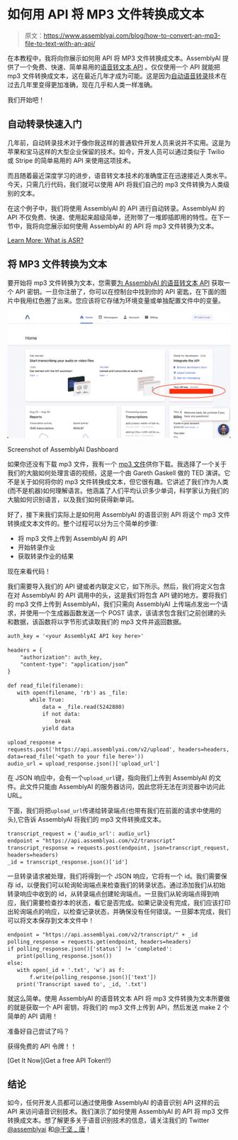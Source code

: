# 如何用 API 将 MP3 文件转换成文本

> 原文：<https://www.assemblyai.com/blog/how-to-convert-an-mp3-file-to-text-with-an-api/>

在本教程中，我将向你展示如何用 API 将 MP3 文件转换成文本。AssemblyAI 提供了一个免费、快速、简单易用的[语音转文本 API](https://www.assemblyai.com/blog/how-to-choose-the-best-speech-to-text-api-for-your-product/) 。仅仅使用一个 API 就能把 mp3 文件转换成文本，这在最近几年才成为可能。这是因为[自动语音转录](https://www.assemblyai.com/blog/what-is-asr/)技术在过去几年里变得更加准确，现在几乎和人类一样准确。

我们开始吧！

## 自动转录快速入门

几年前，自动转录技术对于像你我这样的普通软件开发人员来说并不实用。这是为苹果和宝马这样的大型企业保留的技术。如今，开发人员可以通过类似于 Twilio 或 Stripe 的简单易用的 API 来使用这项技术。

而且随着最近深度学习的进步，语音转文本技术的准确度正在迅速接近人类水平。今天，只需几行代码，我们就可以使用 API 将我们自己的 mp3 文件转换为人类级别的文本。

在这个例子中，我们将使用 AssemblyAI 的 API 进行自动转录。AssemblyAI 的 API 不仅免费、快速、使用起来超级简单，还附带了一堆即插即用的特性。在下一节中，我将向您展示如何使用 AssemblyAI 的 API 将 mp3 文件转换为文本。

[Learn More: What is ASR?](https://www.assemblyai.com/blog/what-is-asr/)

## 将 MP3 文件转换为文本

要开始将 mp3 文件转换为文本，您需要[为 AssemblyAI 的语音转文本 API](https://www.assemblyai.com) 获取一个 API 密钥。一旦你注册了，你可以在控制台中找到你的 API 密匙，在下面的图片中我用红色圈了出来。您应该将它存储为环境变量或单独配置文件中的变量。

![](img/94d251e573cad34691fe95cdda9e93d8.png)

Screenshot of AssemblyAI Dashboard

如果你还没有下载 mp3 文件，我有一个 [mp3 文件](https://github.com/ytang07/youtube-transcription/blob/main/nZP7pb_t4oA.mp3?undefined)供你下载。我选择了一个关于我们的大脑如何处理言语的视频，这是一个由 Gareth Gaskell 做的 TED 演讲。它不是关于如何将你的 mp3 文件转换成文本，但它很有趣。它讲述了我们作为人类(而不是机器)如何理解语言。他涵盖了人们平均认识多少单词，科学家认为我们的大脑如何识别语言，以及我们如何获得新单词。

好了，接下来我们实际上是如何用 AssemblyAI 的语音识别 API 将这个 mp3 文件转换成文本文件的。整个过程可以分为三个简单的步骤:

*   将 mp3 文件上传到 AssemblyAI 的 API
*   开始转录作业
*   获取转录作业的结果

现在来看代码！

我们需要导入我们的 API 键或者内联定义它，如下所示。然后，我们将定义包含在对 AssemblyAI 的 API 调用中的头，这是我们将包含 API 键的地方。要将我们的 mp3 文件上传到 AssemblyAI，我们只需向 AssemblyAI 上传端点发出一个请求，并使用一个生成器函数发送一个 POST 请求，该请求包含我们之前创建的头和数据，该函数将以字节形式读取我们的 mp3 文件并返回数据。

```
auth_key = '<your AssemblyAI API key here>'

headers = {
    "authorization": auth_key,
    "content-type": "application/json”
}

def read_file(filename):
   with open(filename, 'rb') as _file:
       while True:
           data = _file.read(5242880)
           if not data:
               break
           yield data

upload_response = requests.post('https://api.assemblyai.com/v2/upload', headers=headers, data=read_file('<path to your file here>'))
audio_url = upload_response.json()['upload_url']
```

在 JSON 响应中，会有一个`upload_url`键，指向我们上传到 AssemblyAI 的文件。此文件只能由 AssemblyAI 的服务器访问，因此您将无法在浏览器中访问此 URL。

下面，我们将把`upload_url`传递给转录端点(也带有我们在前面的请求中使用的头),它告诉 AssemblyAI 将我们的 mp3 文件转换成文本。

```
transcript_request = {'audio_url': audio_url}
endpoint = "https://api.assemblyai.com/v2/transcript"
transcript_response = requests.post(endpoint, json=transcript_request, headers=headers)
_id = transcript_response.json()['id']
```

一旦转录请求被处理，我们将得到一个 JSON 响应，它将有一个 id。我们需要保存 id，以便我们可以轮询轮询端点来检查我们的转录状态。通过添加我们从初始转录响应中收到的 id，从转录端点创建轮询端点。一旦我们从轮询端点得到响应，我们需要检查抄本的状态，看它是否完成。如果记录没有完成，我们应该打印出轮询端点的响应，以检查记录状态，并确保没有任何错误。一旦脚本完成，我们可以将文本保存到文本文件中！

```
endpoint = "https://api.assemblyai.com/v2/transcript/" + _id
polling_response = requests.get(endpoint, headers=headers)
if polling_response.json()['status'] != 'completed':
   print(polling_response.json())
else:
   with open(_id + '.txt', 'w') as f:
       f.write(polling_response.json()['text'])
   print('Transcript saved to', _id, '.txt')
```

就这么简单。使用 AssemblyAI 的语音转文本 API 将 mp3 文件转换为文本所要做的就是获取一个 API 密钥，将我们的 mp3 文件上传到 API，然后发送 make 2 个简单的 API 调用！

准备好自己尝试了吗？

获得免费的 API 令牌！！

[Get It Now](Get a free API Token!!)

## 结论

如今，任何开发人员都可以通过使用像 AssemblyAI 的语音识别 API 这样的云 API 来访问语音识别技术。我们演示了如何使用 AssemblyAI 的 API 将 mp3 文件转换成文本。想了解更多关于语音识别技术的信息，请关注我们的 Twitter [@assemblyai](http://twitter.com/assemblyai?undefined) 和[@于坚 _ 唐](http://twitter.com/yujian_tang?undefined)！